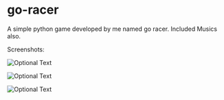 # go-racer
A simple python game developed by me named go racer. Included Musics also.

Screenshots:

![Optional Text](../master/screenshots/1.png)

![Optional Text](../master/screenshots/2.png)

![Optional Text](../master/screenshots/3.png)
